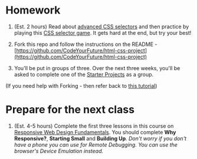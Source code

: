 # Homework

1. (Est. 2 hours) Read about [advanced CSS selectors](http://learn.shayhowe.com/advanced-html-css/complex-selectors/) and then practice by playing this [CSS selector game](https://flukeout.github.io/). It gets hard at the end, but try your best!

2. Fork this repo and follow the instructions on the README - [https://github.com/CodeYourFuture/html-css-project](https://github.com/CodeYourFuture/html-css-project)

3. You'll be put in groups of three. Over the next three weeks, you'll be asked to complete one of the [Starter Projects](https://github.com/CodeYourFuture/group-projects#starter-projects) as a group.

(If you need help with Forking - then refer back to [this tutorial](https://help.github.com/articles/fork-a-repo/))

# Prepare for the next class

1. (Est. 4-5 hours) Complete the first three lessons in this course on [Responsive Web Design Fundamentals](https://www.udacity.com/course/responsive-web-design-fundamentals--ud893). You should complete **Why Responsive?**, **Starting Small** and **Building Up**. *Don't worry if you don't have a phone you can use for Remote Debugging. You can use the browser's Device Emulation instead.*
